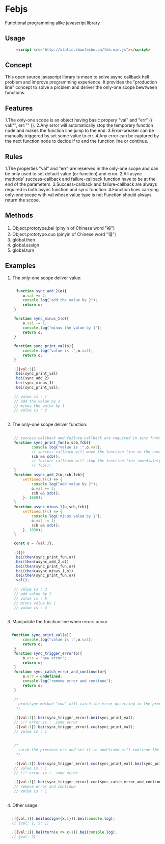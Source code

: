 # Febjs
Functional programming alike javascript library

## Usage

```html
     <script src="http://static.shaofeibo.cn/feb.min.js"></script>
```

## Concept

This open source javascript library is mean to solve async callback hell problem and improve programming experience.
It provides the "production line" concept to solve a problem and deliver the only-one scope bewtween functions.

## Features

1.The only-one scope is an object having basic propery "val" and "err" ({ val:"", err:"" }).
2.Any error will automatically stop the temporary function node and makes the function line jump to the end.
3.Error-breaker can be manually triggered by set some value to err.
4.Any error can be captured by the next function node to decide if to end the function line or continue.

## Rules

1.The properties "val" and "err" are reserved in the only-one scope and can be only used to set default value (or function) and error.
2.All async methods' success-callback and failure-callback function have to be at the end of the parameters.
3.Success-callback and failure-callback are always required in both async function and sync function.
4.Function lines carrying only-one scope with val whose value type is not Function should always return the scope.

## Methods

1. Object.prototype.bei (pinyin of Chinese word "被")
2. Object.prototype.cuo (pinyin of Chinese word "错")
3. global.then 
4. global.assign
5. global.turn

## Examples

1. The only-one scope deliver value:

```javascript

     function sync_add_2(o){
        o.val += 2;
        console.log("add the value by 2");
        return o;
    }
    
    function sync_minus_1(o){
        o.val -= 1;
        console.log("minus the value by 1");
        return o;
    }
    
    function sync_print_val(o){
        console.log("value is :",o.val);
        return o;
    }
    
    ;({val:1})
    .bei(sync_print_val)
    .bei(sync_add_2)
    .bei(sync_minus_1)
    .bei(sync_print_val);
    
    // value is : 1
    // add the value by 2
    // minus the value by 1
    // value is : 2
    
```

2. The only-one scope deliver function:

```javascript
  
    // success-callback and failure-callback are required in sync function as triggers too
    function sync_print_fun(o,scb,fcb){
            console.log("value is :",o.val);
            // success-callback will move the function line to the next node
            scb && scb();
            // failure-callback will stop the function line immediately
            // fcb();
    }
    function async_add_2(o,scb,fcb){
        setTimeout(() => {
            console.log("add value by 2");
            o.val += 2;
            scb && scb();
        }, 1000);
    }
    function async_minus_1(o,scb,fcb){
        setTimeout(() => {
            console.log('minus value by 1');
            o.val -= 1;
            scb && scb();
        }, 1000);
    }

    const o = {val:3};
    
    ;({})
    .bei(then(sync_print_fun,o))
    .bei(then(async_add_2,o))
    .bei(then(sync_print_fun,o))
    .bei(then(async_minus_1,o))
    .bei(then(sync_print_fun,o))
    .val();
    
    // value is : 3
    // add value by 2
    // value is : 5
    // minus value by 1
    // value is : 4
    
```

3. Manipulate the function line when errors occur

```javascript

   function sync_print_val(o){
        console.log("value is :",o.val);
        return o;
    }
    function sync_trigger_error(o){
        o.err = "new error";
        return o;
    }
    function sync_catch_error_and_continue(o){
        o.err = undefined;
        console.log("remove error and continue");
        return o;
    }
    
    /* 
      prototype method "cuo" will catch the error occurring in the previous function node 
     */
    
    ;({val:1}).bei(sync_trigger_error).bei(sync_print_val);
    // !!! error is :  some error
    ;({val:1}).bei(sync_trigger_error).cuo(sync_print_val);
    // value is : 1
    
    
    /*
      catch the previous err and set it to undefined will continue the function line
     */
    
    ;({val:1}).bei(sync_trigger_error).cuo(sync_print_val).bei(sync_print_val);
    // value is : 1
    // !!! error is :  some error
    
    ;({val:1}).bei(sync_trigger_error).cuo(sync_catch_error_and_continue).bei(sync_print_val);
    // remove error and continue
    // value is : 1
    
```

4. Other usage:

```javascript

   ;({val:1}).bei(assign({x:1})).bei(console.log);
   // {val: 1, x: 1}
   
   ;({val:1}).bei(turn(x => x+1)).bei(console.log);
   // {val: 2}
   
```
